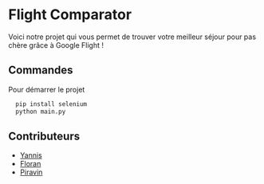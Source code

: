 # Flight Comparator

Voici notre projet qui vous permet de trouver votre meilleur séjour pour pas chère grâce à Google Flight ! 



## Commandes 

Pour démarrer le projet
```bash
  pip install selenium
  python main.py
```


## Contributeurs
- [Yannis](https://github.com/RestumpY)
- [Floran](https://github.com/FlorianROUVIER)
- [Piravin](https://github.com/P-NAGANATHAN)



